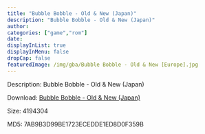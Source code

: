 ```yaml
---
title: "Bubble Bobble - Old & New (Japan)"
description: "Bubble Bobble - Old & New (Japan)"
author: 
categories: ["game","rom"]
date: 
displayInList: true
displayInMenu: false
dropCap: false
featuredImage: /img/gba/Bubble Bobble - Old & New [Europe].jpg
---
```


Description: Bubble Bobble - Old & New (Japan)

Download: <a style="text-decoration:underline;" href="https://mega.nz/#!DHACUKqC!eway4s0rFwQWubQEaiJJWzwh1ZN9ZAOV7irDZT7c9lc" target = "_blank" rel = "nofollow" > Bubble Bobble - Old & New (Japan)</a>

Size: 4194304

MD5: 7AB9B3D99BE1723ECEDDE1ED8D0F359B

